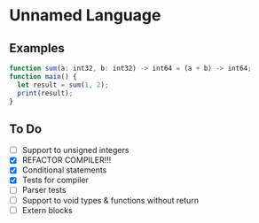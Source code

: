 # Unnamed Language

## Examples

```js
function sum(a: int32, b: int32) -> int64 = (a + b) -> int64;
function main() {
  let result = sum(1, 2);
  print(result);
}
```

## To Do

- [ ] Support to unsigned integers
- [x] REFACTOR COMPILER!!!
- [x] Conditional statements
- [x] Tests for compiler
- [ ] Parser tests
- [ ] Support to void types & functions without return
- [ ] Extern blocks
